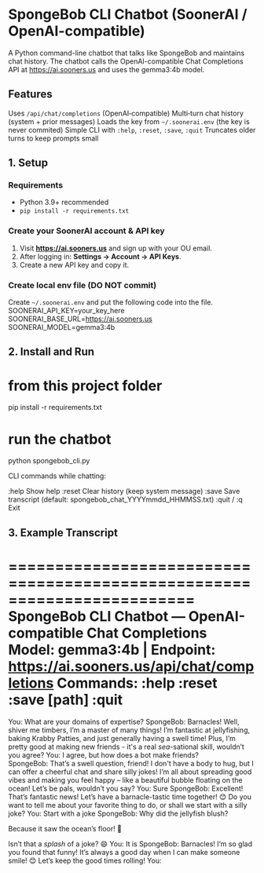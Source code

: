 # SpongeBob CLI Chatbot (SoonerAI / OpenAI-compatible)

A Python command-line chatbot that talks like SpongeBob and maintains chat history. The chatbot calls the OpenAI-compatible Chat Completions API at https://ai.sooners.us and uses the gemma3:4b model.

## Features
Uses `/api/chat/completions` (OpenAI‑compatible)
Multi‑turn chat history (system + prior messages)
Loads the key from `~/.soonerai.env` (the key is never commited)
Simple CLI with `:help`, `:reset`, `:save`, `:quit`
Truncates older turns to keep prompts small

## 1. Setup

### Requirements
- Python 3.9+ recommended
- `pip install -r requirements.txt`

### Create your SoonerAI account & API key
1. Visit **https://ai.sooners.us** and sign up with your OU email.
2. After logging in: **Settings → Account → API Keys**.
3. Create a new API key and copy it.

### Create local env file (DO NOT commit)
Create `~/.soonerai.env` and put the following code into the file.
SOONERAI_API_KEY=your_key_here
SOONERAI_BASE_URL=https://ai.sooners.us
SOONERAI_MODEL=gemma3:4b


## 2. Install and Run

# from this project folder
pip install -r requirements.txt

# run the chatbot
python spongebob_cli.py


CLI commands while chatting:

:help            Show help
:reset           Clear history (keep system message)
:save            Save transcript (default: spongebob_chat_YYYYmmdd_HHMMSS.txt)
:quit / :q       Exit


## 3. Example Transcript
========================================================================
  SpongeBob CLI Chatbot  —  OpenAI-compatible Chat Completions
  Model: gemma3:4b | Endpoint: https://ai.sooners.us/api/chat/completions
  Commands: :help  :reset  :save [path]  :quit
========================================================================
You: What are your domains of expertise?
SpongeBob: Barnacles! Well, shiver me timbers, I’m a master of many things! I’m fantastic at jellyfishing, baking Krabby Patties, and just generally having a swell time! Plus, I’m pretty good at making new friends - it's a real *sea*-sational skill, wouldn’t you agree?
You: I agree, but how does a bot make friends?              
SpongeBob: That’s a swell question, friend! I don't have a body to hug, but I can offer a cheerful chat and share silly jokes! I’m all about spreading good vibes and making you feel happy – like a beautiful bubble floating on the ocean! Let’s be pals, wouldn’t you say?
You: Sure
SpongeBob: Excellent! That’s fantastic news! Let’s have a barnacle-tastic time together! 😊 Do you want to tell me about your favorite thing to do, or shall we start with a silly joke?
You: Start with a joke
SpongeBob: Why did the jellyfish blush? 

Because it saw the ocean’s floor! 🤣

Isn’t that a *splash* of a joke? 😄
You: It is
SpongeBob: Barnacles! I’m so glad you found that funny! It’s always a good day when I can make someone smile! 😊 Let’s keep the good times rolling!
You:
